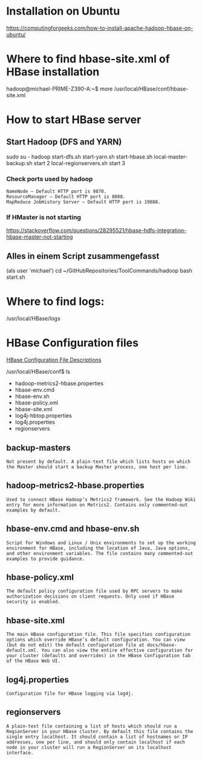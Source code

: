 # Installation on Ubuntu
https://computingforgeeks.com/how-to-install-apache-hadoop-hbase-on-ubuntu/

# Where to find hbase-site.xml of HBase installation
hadoop@michael-PRIME-Z390-A:~$ more /usr/local/HBase/conf/hbase-site.xml

# How to start HBase server
## Start Hadoop (DFS and YARN)
sudo su - hadoop
start-dfs.sh
start-yarn.sh
start-hbase.sh
local-master-backup.sh start 2
local-regionservers.sh start 3

### Check ports used by hadoop
    NameNode – Default HTTP port is 9870.
    ResourceManager – Default HTTP port is 8088.
    MapReduce JobHistory Server – Default HTTP port is 19888.


### If HMaster is not starting
https://stackoverflow.com/questions/28295521/hbase-hdfs-integration-hbase-master-not-starting


## Alles in einem Script zusammengefasst
(als user 'michael')
cd ~/GitHubRepositories/ToolCommands/hadoop
bash start.sh


# Where to find logs:
/usr/local/HBase/logs

# HBase Configuration files
[HBase Configuration File Descriptions](https://hbase.apache.org/book.html#_configuration_files)

/usr/local/HBase/conf$ ls
* hadoop-metrics2-hbase.properties
* hbase-env.cmd
* hbase-env.sh
* hbase-policy.xml
* hbase-site.xml
* log4j-hbtop.properties
* log4j.properties
* regionservers


## backup-masters

    Not present by default. A plain-text file which lists hosts on which the Master should start a backup Master process, one host per line.

## hadoop-metrics2-hbase.properties

    Used to connect HBase Hadoop’s Metrics2 framework. See the Hadoop Wiki entry for more information on Metrics2. Contains only commented-out examples by default.

## hbase-env.cmd and hbase-env.sh

    Script for Windows and Linux / Unix environments to set up the working environment for HBase, including the location of Java, Java options, and other environment variables. The file contains many commented-out examples to provide guidance.

## hbase-policy.xml

    The default policy configuration file used by RPC servers to make authorization decisions on client requests. Only used if HBase security is enabled.

## hbase-site.xml

    The main HBase configuration file. This file specifies configuration options which override HBase’s default configuration. You can view (but do not edit) the default configuration file at docs/hbase-default.xml. You can also view the entire effective configuration for your cluster (defaults and overrides) in the HBase Configuration tab of the HBase Web UI.

## log4j.properties

    Configuration file for HBase logging via log4j.

## regionservers

    A plain-text file containing a list of hosts which should run a RegionServer in your HBase cluster. By default this file contains the single entry localhost. It should contain a list of hostnames or IP addresses, one per line, and should only contain localhost if each node in your cluster will run a RegionServer on its localhost interface.


